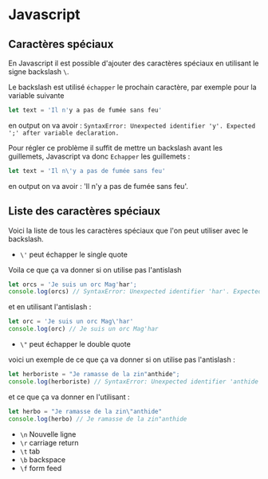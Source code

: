 # Javascript

## Caractères spéciaux

En Javascript il est possible d'ajouter des caractères spéciaux en utilisant le signe backslash `\`.

Le backslash est utilisé `échapper` le prochain caractère, par exemple pour la variable suivante

```js
let text = 'Il n'y a pas de fumée sans feu'
```

en output on va avoir : `SyntaxError: Unexpected identifier 'y'. Expected ';' after variable declaration.`

Pour régler ce problème il suffit de mettre un backslash avant les guillemets, Javascript va donc `Echapper` les guillemets :

```js
let text = 'Il n\'y a pas de fumée sans feu'
```

en output on va avoir : 'Il n'y a pas de fumée sans feu'.

## Liste des caractères spéciaux

Voici la liste de tous les caractères spéciaux que l'on peut utiliser avec le backslash.

*   `\'` peut échapper le single quote

Voila ce que ça va donner si on utilise pas l'antislash 

```js
let orcs = 'Je suis un orc Mag'har';
console.log(orcs) // SyntaxError: Unexpected identifier 'har'. Expected ';' after variable declaration.
```

et en utilisant l'antislash : 

```js
let orc = 'Je suis un orc Mag\'har'
console.log(orc) // Je suis un orc Mag'har
```

*   `\"` peut échapper le double quote

voici un exemple de ce que ça va donner si on utilise pas l'antislash : 

```js
let herboriste = "Je ramasse de la zin"anthide";
console.log(herboriste) // SyntaxError: Unexpected identifier 'anthide'. Expected ';' after variable declaration.
```

et ce que ça va donner en l'utilisant :

```js
let herbo = "Je ramasse de la zin\"anthide"
console.log(herbo) // Je ramasse de la zin"anthide
```

*   `\n` Nouvelle ligne 
*   `\r` carriage return
*   `\t` tab
*   `\b` backspace
*   `\f` form feed
